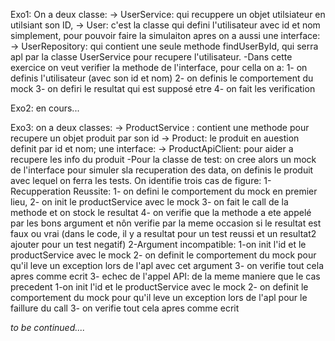 Exo1:
On a deux classe:
-> UserService: qui recuppere un objet utilsiateur en utilsiant son ID,
-> User: c'est la classe qui defini l'utilisateur avec id et nom simplement, pour pouvoir faire la simulaiton apres
on a aussi une interface: 
-> UserRepository: qui contient une seule methode findUserById, qui serra apl par la classe UserService pour recupere l'utilisateur.
-Dans cette exercice on veut verifier la methode de l'interface, pour cella on a:
  1- on definis l'utilisateur (avec son id et nom)
  2- on definis le comportement du mock
  3- on defiri le resultat qui est supposé etre
  4- on fait les verification 

Exo2:
en cours...

Exo3:
on a deux classes: 
-> ProductService : contient une methode pour recupere un objet produit par son id
-> Product: le produit en auestion definit par id et nom;
une interface: 
-> ProductApiClient: pour aider a recupere les info du produit
-Pour la classe de test: on cree alors un mock de l'interface pour simuler sla recuperation des data, on definis le produit avec lequel on ferra les tests.
On identifie trois cas de figure: 
1- Recupperation Reussite: 
    1- on defini le comportement du mock en premier lieu, 
    2- on init le productService avec le mock 
    3- on fait le call de la methode et on stock le resultat
    4- on verifie que la methode a ete appelé par les bons argument et nôn verifie par la meme occasion si le resultat est faux ou vrai (dans le code, il y a resultat pour un test reussi et un resultat2 ajouter pour un test negatif)
2-Argument incompatible: 
    1-on init l'id et le productService avec le mock
    2- on definit le comportement du mock pour qu'il leve un exception lors de l'apl avec cet argument
    3- on verifie tout cela apres comme ecrit 
3- echec de l'appel API: de la meme maniere que le cas precedent
    1-on init l'id et le productService avec le mock
    2- on definit le comportement du mock pour qu'il leve un exception lors de l'apl pour le faillure du call
    3- on verifie tout cela apres comme ecrit 


*to be continued....*
